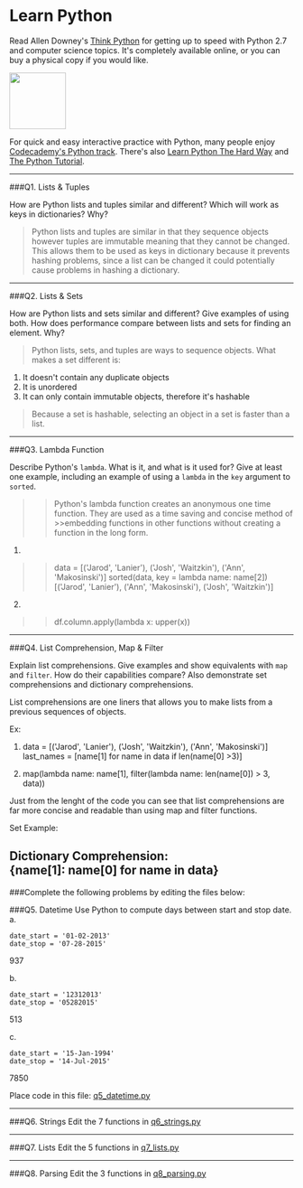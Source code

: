 # Learn Python

Read Allen Downey's [Think Python](http://www.greenteapress.com/thinkpython/) for getting up to speed with Python 2.7 and computer science topics. It's completely available online, or you can buy a physical copy if you would like.

<a href="http://www.greenteapress.com/thinkpython/"><img src="img/think_python.png" style="width: 100px;" target="_blank"></a>

For quick and easy interactive practice with Python, many people enjoy [Codecademy's Python track](http://www.codecademy.com/en/tracks/python). There's also [Learn Python The Hard Way](http://learnpythonthehardway.org/book/) and [The Python Tutorial](https://docs.python.org/2/tutorial/).

---

###Q1. Lists &amp; Tuples

How are Python lists and tuples similar and different? Which will work as keys in dictionaries? Why?

>Python lists and tuples are similar in that they sequence objects however tuples are immutable meaning that they cannot be changed. This allows them to be used as keys in dictionary because it prevents hashing problems, since a list can be changed it could potentially cause problems in hashing a dictionary. 

---

###Q2. Lists &amp; Sets

How are Python lists and sets similar and different? Give examples of using both. How does performance compare between lists and sets for finding an element. Why?

>Python lists, sets, and tuples are ways to sequence objects.
>What makes a set different is: 
1. It doesn't contain any duplicate objects 
2. It is unordered 
3. It can only contain immutable objects, therefore it's hashable
>
>Because a set is hashable, selecting an object in a set is faster than a list. 

---

###Q3. Lambda Function

Describe Python's `lambda`. What is it, and what is it used for? Give at least one example, including an example of using a `lambda` in the `key` argument to `sorted`. <br>

>>Python's lambda function creates an anonymous one time function. They are used as a time saving and concise method of >>embedding functions in other functions without creating a function in the long form. <br>

1. 
>>data = [('Jarod', 'Lanier'), ('Josh', 'Waitzkin'), ('Ann', 'Makosinski')]
>>sorted(data, key = lambda name: name[2]) <br>
>>[('Jarod', 'Lanier'), ('Ann', 'Makosinski'), ('Josh', 'Waitzkin')] <br>

2. 
>>df.column.apply(lambda x: upper(x))<br>
---

###Q4. List Comprehension, Map &amp; Filter

Explain list comprehensions. Give examples and show equivalents with `map` and `filter`. How do their capabilities compare? Also demonstrate set comprehensions and dictionary comprehensions.

List comprehensions are one liners that allows you to make lists from a previous sequences of objects. <br>

Ex: <br>
1. data = [('Jarod', 'Lanier'), ('Josh', 'Waitzkin'), ('Ann', 'Makosinski')]<br>
last_names = [name[1] for name in data if len(name[0] >3)] <br>

2. map(lambda name: name[1], filter(lambda name: len(name[0]) > 3, data))<br>

Just from the lenght of the code you can see that list comprehensions are far more concise and readable than using map and filter functions. <br>

Set Example: <br>


Dictionary Comprehension: <br>
{name[1]: name[0] for name in data}<br>
---

###Complete the following problems by editing the files below:

###Q5. Datetime
Use Python to compute days between start and stop date.   
a.  

```
date_start = '01-02-2013'    
date_stop = '07-28-2015'
```

937 <br>

b.  
```
date_start = '12312013'  
date_stop = '05282015'  
```

513 <br>

c.  
```
date_start = '15-Jan-1994'      
date_stop = '14-Jul-2015'  
```

7850 <br>

Place code in this file: [q5_datetime.py](python/q5_datetime.py)

---

###Q6. Strings
Edit the 7 functions in [q6_strings.py](python/q6_strings.py)

---

###Q7. Lists
Edit the 5 functions in [q7_lists.py](python/q7_lists.py)

---

###Q8. Parsing
Edit the 3 functions in [q8_parsing.py](python/q8_parsing.py)





